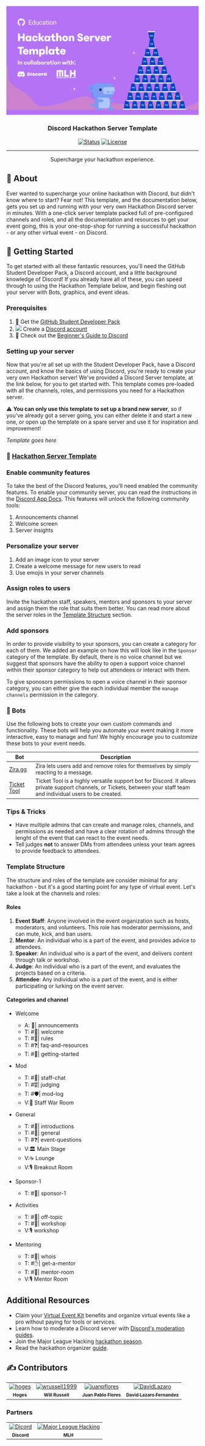 <p align="center">
  <a href="" rel="noopener">
 <img src="images/Discord MLH Git.png" alt="Project logo"></a>
</p>

<h3 align="center">Discord Hackathon Server Template</h3>

<div align="center">

[![Status](https://img.shields.io/badge/status-active-success.svg)]()
[![License](https://img.shields.io/badge/license-GNU-blue.svg)](/LICENSE)

</div>

---

<p align="center"> Supercharge your hackathon experience.
    <br> 
</p>

## 🧐 About <a name = "about"></a>

Ever wanted to supercharge your online hackathon with Discord, but didn't know where to start? Fear not! This template, and the documentation below, gets you set up and running with your very own Hackathon Discord server in minutes. With a one-click server template packed full of pre-configured channels and roles, and all the documentation and resources to get your event going, this is your one-stop-shop for running a successful hackathon - or any other virtual event - on Discord.

## 🏁 Getting Started <a name = "getting_started"></a>

To get started with all these fantastic resources, you'll need the GitHub Student Developer Pack, a Discord account, and a little background knowledge of Discord! If you already have all of these, you can speed through to using the Hackathon Template below, and begin fleshing out your server with Bots, graphics, and event ideas.

### Prerequisites

1. 🎒 Get the [GitHub Student Developer Pack](https://education.github.com/virtual-event-kit?utm_source=github-kit-repo)
2. <img src="https://user-images.githubusercontent.com/57787993/122444864-99454680-cf66-11eb-9be5-d88b03a767e4.png" width="20px" /> Create a [Discord account](https://support.discord.com/hc/en-us/articles/360033931551-Getting-Started)
3. 📖 Check out the [Beginner's Guide to Discord](https://support.discord.com/hc/en-us/articles/360045138571-Beginner-s-Guide-to-Discord)


### Setting up your server

Now that you're all set up with the Student Developer Pack, have a Discord account, and know the basics of using Discord, you're ready to create your very own Hackathon server! We've provided a Discord Server template, at the link below, for you to get started with. This template comes pre-loaded with all the channels, roles, and permissions you need for a Hackathon server. 

:warning: **You can only use this template to set up a brand new server**, so if you've already got a server going, you can either delete it and start a new one, or open up the template on a spare server and use it for inspiration and improvement!

*Template goes here*

### 🔗 [Hackathon Server Template](discord.new)

### Enable community features
To take the best of the Discord features, you'll need enabled the community features. To enable your community server, you can read the instructions in the [Discord App Docs](https://discordapp.com/developers/docs/topics/gateway#enable-community-features). This features will unlock the following community tools:
1. Announcements channel
2. Welcome screen
3. Server insights

### Personalize your server

1. Add an image icon to your server 
2. Create a welcome message for new users to read 
3. Use emojis in your server channels

### Assign roles to users
Invite the hackathon staff, speakers, mentors and sponsors to your server and assign them the role that suits them better. You can read more about the server roles in the [Template Structure](https://github.com/campus-experts/discord-hackathon-template#template-structure) section.

### Add sponsors
In order to provide visibility to your sponsors, you can create a category for each of them. We added an example on how this will look like in the `Sponsor` category of the template. By default, there is no voice channel but we suggest that sponsors have the ability to open a support voice channel within their sponsor category to help out attendees or interact with them.

To give sponosors permissions to open a voice channel in their sponsor category, you can either give the each individual member the `manage channels` permission in the category.

### 🤖 Bots
Use the following bots to create your own custom commands and functionality. These bots will help you automate your event making it more interactive, easy to manage and fun! We highly encourage you to customize these bots to your event needs.

| Bot | Description |
|-|-|
| [Zira.gg](https://zira.gg) | Zira lets users add and remove roles for themselves by simply reacting to a message. |
| [Ticket Tool](https://tickettool.xyz/) | Ticket Tool is a highly versatile support bot for Discord. It allows private support channels, or Tickets, between your staff team and individual users to be created. |

### Tips & Tricks
- Have multiple admins that can create and manage roles, channels, and permissions as needed and have a clear rotation of admins through the lenght of the event that can react to the event needs.
- Tell judges **not** to answer DMs from attendees unless your team agrees to provide feedback to attendees.

### Template Structure
The structure and roles of the template are consider minimal for any hackathon - but it's a good starting point for any type of virtual event. Let's take a look at the channels and roles:

#### Roles
1. **Event Staff**: Anyone involved in the event organization such as hosts, moderators, and volunteers. This role has moderator permissions, and can  mute, kick, and ban users.
2. **Mentor**: An individual who is a part of the event, and provides advice to attendees.
3. **Speaker**: An individual who is a part of the event, and delivers content through talk or workshop.
4. **Judge**: An individual who is a part of the event, and evaluates the projects based on a criteria.
5. **Attendee**: Any individual who is a part of the event, and is either participating or lurking on the event server.   


#### Categories and channel


- Welcome
  - A: 📢| announcements
  - T: #👋| welcome
  - T: #📝| rules
  - T: #❓| faq-and-resources
  - T: #🌱| getting-started

- Mod
  - T: #💬| staff-chat
  - T: #🎖| judging
  - T: #🛡| mod-log
  - V:📣 Staff War Room

- General
  - T: #🔰| introductions
  - T: #💬| general
  - T: #❓| event-questions
  - V:🏛 Main Stage
  - V:☕️ Lounge
  - V:🎙 Breakout Room

- Sponsor-1
  - T: #💬| sponsor-1

- Activities
  - T: #👾| off-topic
  - T: #🎒| workshop
  - V:🎙 workshop

- Mentoring
  - T: #👤| whois
  - T: #✋| get-a-mentor
  - T: #💬| mentor-room
  - V:🎙 Mentor Room

## Additional Resources <a name="resources"></a>
- Claim your [Virtual Event Kit](https://education.github.com/virtual-event-kit?utm_source=github-kit-repo) benefits and organize virtual events like a pro without paying for tools or services.
- Learn how to moderate a Discord server with [Discord's moderation guides](https://discord.com/moderation).
- Join the Major League Hacking [hackathon season](https://mlh.io/event-membership).
- Read the hackathon organizer [guide](https://guide.mlh.io/).

## ✍ Contributors  <a name = "contributors"></a>


<!-- readme: collaborators,contributors -start -->
<table>
<tr>
    <td align="center">
        <a href="https://github.com/hoges">
            <img src="https://avatars.githubusercontent.com/u/30841926?v=4" width="100;" alt="hoges"/>
            <br />
            <sub><b>Hoges</b></sub>
        </a>
    </td>
    <td align="center">
        <a href="https://github.com/wrussell1999">
            <img src="https://avatars.githubusercontent.com/u/34094921?v=4" width="100;" alt="wrussell1999"/>
            <br />
            <sub><b>Will Russell</b></sub>
        </a>
    </td>
    <td align="center">
        <a href="https://github.com/juanpflores">
            <img src="https://avatars.githubusercontent.com/u/6200135?v=4" width="100;" alt="juanpflores"/>
            <br />
            <sub><b>Juan Pablo Flores </b></sub>
        </a>
    </td>
    <td align="center">
        <a href="https://github.com/David-Lazaro-Fernandez">
            <img src="https://avatars.githubusercontent.com/u/57787993?s=400&u=eab175b2d6c41338891c8e71335322d1dcb6f0ad&v=4" width="100;" alt="DavidLazaro"/>
            <br />
            <sub><b>David Lazaro Fernandez</b></sub>
        </a>
    </td>
  </tr>
</table>
<!-- readme: collaborators,contributors -end -->

### Partners

<!-- readme: hoges,mpsiebert -start -->
<table>
<tr>
    <td align="center">
        <a href="https://discord.com/">
            <img src="https://logos-marcas.com/wp-content/uploads/2020/12/Discord-Logo.png" width="100;" alt="Dicord"/>
            <br />
            <sub><b>Discord</b></sub>
        </a>
    </td>
    <td align="center">
        <a href="https://mlh.io/">
            <img src="https://static.mlh.io/brand-assets/logo/official/mlh-logo-color.png" width="100;" alt="Major League Hacking"/>
            <br />
            <sub><b>MLH</b></sub>
        </a>
    </td></tr>
</table>
<!-- readme: hoges,mpsiebert -end -->
